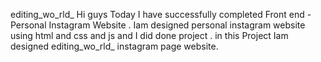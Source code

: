 editing_wo_rld_
Hi guys Today I have successfully completed Front end -Personal Instagram Website . Iam designed personal instagram website using html and css and js and I did done project . in this Project Iam designed editing_wo_rld_ instagram page website. 
